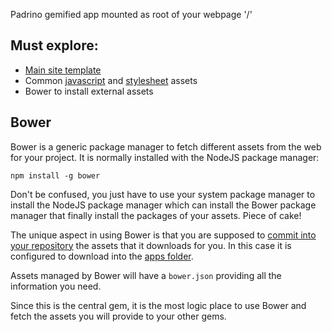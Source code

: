 Padrino gemified app mounted as root of your webpage '/' 

## Must explore:

- [Main site template](https://github.com/zenbits/pademo/blob/master/apps/pademo-core/app/views/layouts/application.slim)
- Common [javascript](https://github.com/zenbits/pademo/tree/master/apps/pademo-core/app/javascripts) and [stylesheet](https://github.com/zenbits/pademo/tree/master/apps/pademo-core/app/stylesheets) assets 
- Bower to install external assets

## Bower

Bower is a generic package manager to fetch different assets from the web for your project. It is normally installed with the NodeJS package manager:

    npm install -g bower

Don't be confused, you just have to use your system package manager to install
the NodeJS package manager which can install the Bower package manager that
finally install the packages of your assets. Piece of cake!

The unique aspect in using Bower is that you are supposed to [commit into your
repository](http://stackoverflow.com/questions/22327758/should-bower-components-be-gitignored)
the assets that it downloads for you. In this case it is configured to download
into the [apps
folder](https://github.com/zenbits/pademo/tree/master/apps/pademo-core/apps). 

Assets managed by Bower will have a `bower.json` providing all the information
you need.

Since this is the central gem, it is the most logic place to use Bower and
fetch the assets you will provide to your other gems.
